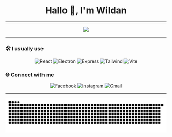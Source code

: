 <h1 align="center">Hallo 👋, I'm Wildan</h1>

---

<div align="center">
  <img src="https://media2.giphy.com/media/cLiOAvpdFZqAo/giphy.gif" width="500"/>
</div>

---

### 🛠️ I usually use

<div align="center">
  <img src="https://img.shields.io/badge/React-20232A?style=for-the-badge&logo=react&logoColor=61DAFB" alt="React" />
  <img src="https://img.shields.io/badge/Electron-2B2E3A?style=for-the-badge&logo=electron&logoColor=9FEAF9" alt="Electron" />
  <img src="https://img.shields.io/badge/Express%20js-000000?style=for-the-badge&logo=express&logoColor=white" alt="Express" />
  <img src="https://img.shields.io/badge/Tailwind_CSS-38B2AC?style=for-the-badge&logo=tailwind-css&logoColor=white" alt="Tailwind" />
  <img src="https://img.shields.io/badge/Vite-B73BFE?style=for-the-badge&logo=vite&logoColor=FFD62E" alt="Vite" />
</div>


### 🌐 Connect with me

<p align="center">
  <a href="https://www.facebook.com/triatnakusuma" target="_blank">
    <img src="https://img.shields.io/badge/Facebook-1877F2?style=for-the-badge&logo=facebook&logoColor=white" alt="Facebook" />
  </a>
  <a href="https://www.instagram.com/wildandwoii/" target="_blank">
    <img src="https://img.shields.io/badge/Instagram-E4405F?style=for-the-badge&logo=instagram&logoColor=white" alt="Instagram" />
  </a>
  <a href="mailto:wildandwitriatnakusuma3915@gmail.com" target="_blank">
    <img src="https://img.shields.io/badge/Gmail-D14836?style=for-the-badge&logo=gmail&logoColor=white" alt="Gmail" />
  </a>
</p>

---

<img src="https://raw.githubusercontent.com/lgncy/lgncy/output/snake.svg" alt="Snake animation" />

###